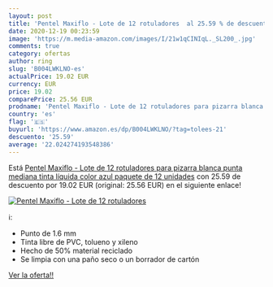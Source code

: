 ```yaml
---
layout: post
title: 'Pentel Maxiflo - Lote de 12 rotuladores  al 25.59 % de descuento'
date: 2020-12-19 00:23:59
image: 'https://m.media-amazon.com/images/I/21w1qCINIqL._SL200_.jpg'
comments: true
category: ofertas
author: ring
slug: 'B004LWKLNO-es'
actualPrice: 19.02 EUR
currency: EUR
price: 19.02
comparePrice: 25.56 EUR
prodname: 'Pentel Maxiflo - Lote de 12 rotuladores para pizarra blanca  punta mediana  tinta líquida   color azul  paquete de 12 unidades'
country: 'es'
flag: '🇪🇸'
buyurl: 'https://www.amazon.es/dp/B004LWKLNO/?tag=tolees-21'
descuento: '25.59'
average: '22.024274193548386'
---
```


Está [Pentel Maxiflo - Lote de 12 rotuladores para pizarra blanca  punta mediana  tinta líquida   color azul  paquete de 12 unidades](https://www.amazon.es/dp/B004LWKLNO/?tag=tolees-21) con 25.59 de descuento por 19.02 EUR (original: 25.56 EUR) en el siguiente enlace!

[![Pentel Maxiflo - Lote de 12 rotuladores ](https://m.media-amazon.com/images/I/21w1qCINIqL._SL200_.jpg)](https://www.amazon.es/dp/B004LWKLNO/?tag=tolees-21)

ℹ️:

- Punto de 1.6 mm
- Tinta libre de PVC, tolueno y xileno
- Hecho de 50% material reciclado
- Se limpia con una paño seco o un borrador de cartón

[Ver la oferta!!](https://www.amazon.es/dp/B004LWKLNO/?tag=tolees-21)
